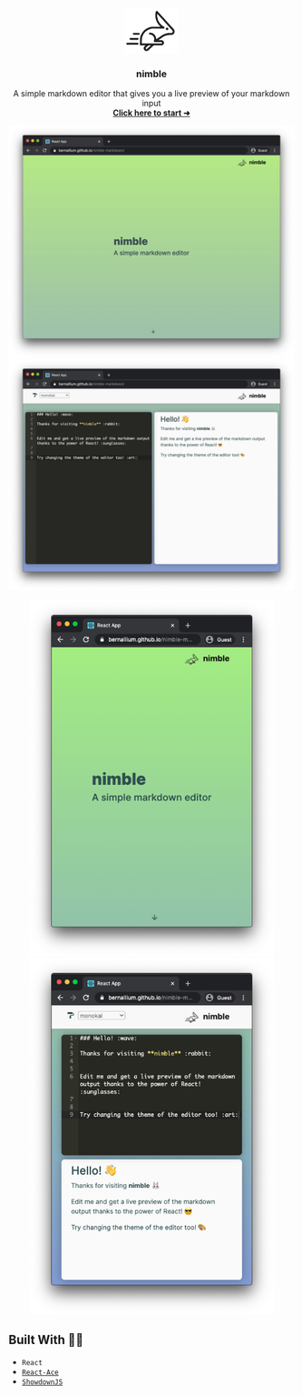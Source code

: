<br />
<p align="center">
  <a href="https://github.com/bernallium/nimble-markdown/">
    <img src="src/nimble-logo.png" height="80">
  </a>
  <h3 align="center">nimble</h3>
  <p align="center">
    A simple markdown editor that gives you a live preview of your markdown input
    <br />
    <a href="https://bernallium.github.io/nimble-markdown/"><strong>Click here to start ➜</strong></a>
  </p>
</p>

<p align="center">
  <img src="public/screenshots/hero.png"/>
  <img src="public/screenshots/editor-and-view-panel.png"/>
</p>

<p float="left" align="center">
  <img src="public/screenshots/responsive-1.png" width="433"/>
  <img src="public/screenshots/responsive-2.png"width="433"/>
</p>

## Built With 👨‍💻

* `React`
* [`React-Ace`](https://github.com/securingsincity/react-ace)
* [`ShowdownJS`](https://github.com/showdownjs/showdown)
